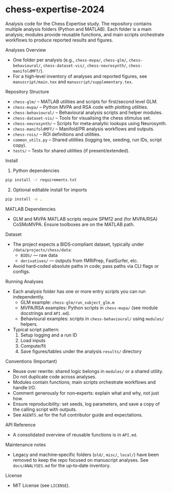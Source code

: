 # chess-expertise-2024

Analysis code for the Chess Expertise study. The repository contains multiple analysis folders (Python and MATLAB). Each folder is a main analysis; modules provide reusable functions, and main scripts orchestrate workflows to produce reported results and figures.

Analyses Overview
- One folder per analysis (e.g., `chess-mvpa/`, `chess-glm/`, `chess-behavioural/`, `chess-dataset-vis/`, `chess-neurosynth/`, `chess-manifoldMFT/`).
- For a high‑level inventory of analyses and reported figures, see `manuscript/main.tex` and `manuscript/supplementary.tex`.

Repository Structure
- `chess-glm/` – MATLAB utilities and scripts for first/second level GLM.
- `chess-mvpa/` – Python MVPA and RSA code with plotting utilities.
- `chess-behavioural/` – Behavioural analysis scripts and helper modules.
- `chess-dataset-vis/` – Tools for visualising the chess stimulus set.
- `chess-neurosynth/` – Scripts for meta‑analytic lookups using Neurosynth.
- `chess-manifoldMFT/` – Manifold/PR analysis workflows and outputs.
- `chess-rois/` – ROI definitions and utilities.
- `common_utils.py` – Shared utilities (logging tee, seeding, run IDs, script copy).
- `tests/` – Tests for shared utilities (if present/extended).

Install
1) Python dependencies
```bash
pip install -r requirements.txt
```
2) Optional editable install for imports
```bash
pip install -e .
```

MATLAB Dependencies
- GLM and MVPA MATLAB scripts require SPM12 and (for MVPA/RSA) CoSMoMVPA. Ensure toolboxes are on the MATLAB path.

Dataset
- The project expects a BIDS‑compliant dataset, typically under `/data/projects/chess/data`:
  - `BIDS/` — raw data
  - `derivatives/` — outputs from fMRIPrep, FastSurfer, etc.
- Avoid hard‑coded absolute paths in code; pass paths via CLI flags or configs.

Running Analyses
- Each analysis folder has one or more entry scripts you can run independently.
  - GLM example: `chess-glm/run_subject_glm.m`
  - MVPA/RSA examples: Python scripts in `chess-mvpa/` (see module docstrings and `API.md`).
  - Behavioural examples: scripts in `chess-behavioural/` using `modules/` helpers.
- Typical script pattern:
  1) Setup logging and a run ID
  2) Load inputs
  3) Compute/fit
  4) Save figures/tables under the analysis `results/` directory

Conventions (Important)
- Reuse over rewrite: shared logic belongs in `modules/` or a shared utility. Do not duplicate code across analyses.
- Modules contain functions; main scripts orchestrate workflows and handle I/O.
- Comment generously for non‑experts: explain what and why, not just how.
- Ensure reproducibility: set seeds, log parameters, and save a copy of the calling script with outputs.
- See `AGENTS.md` for the full contributor guide and expectations.

API Reference
- A consolidated overview of reusable functions is in `API.md`.

Maintenance notes
- Legacy and machine‑specific folders (`old/`, `misc/`, `local/`) have been removed to keep the repo focused on manuscript analyses. See `docs/ANALYSES.md` for the up‑to‑date inventory.

License
- MIT License (see `LICENSE`).
